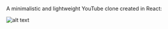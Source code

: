 A minimalistic and lightweight YouTube clone created in React:

![alt text](https://i.imgur.com/NfgJIU3.jpg)
